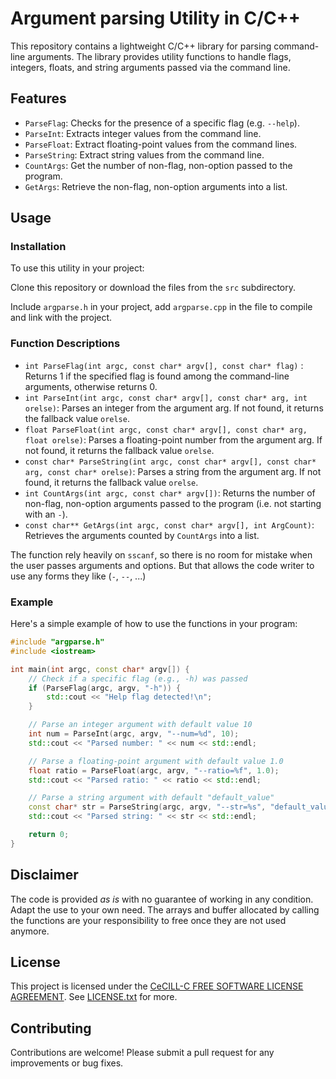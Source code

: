 # Argument parsing Utility in C/C++

This repository contains a lightweight C/C++ library for parsing command-line arguments.
The library provides utility functions to handle flags, integers, floats, and string arguments passed via the command line.

## Features

- `ParseFlag`: Checks for the presence of a specific flag (e.g. `--help`).
- `ParseInt`: Extracts integer values from the command line.
- `ParseFloat`: Extract floating-point values from the command lines.
- `ParseString`: Extract string values from the command line.
- `CountArgs`: Get the number of non-flag, non-option passed to the program.
- `GetArgs`: Retrieve the non-flag, non-option arguments into a list.

## Usage

### Installation

To use this utility in your project:

Clone this repository or download the files from the `src` subdirectory.

Include `argparse.h` in your project, add `argparse.cpp` in the file to compile and link with the project.

### Function Descriptions

- `int ParseFlag(int argc, const char* argv[], const char* flag)` : Returns 1 if the specified flag is found among the command-line arguments, otherwise returns 0.
- `int ParseInt(int argc, const char* argv[], const char* arg, int orelse)`: Parses an integer from the argument arg. If not found, it returns the fallback value `orelse`.
- `float ParseFloat(int argc, const char* argv[], const char* arg, float orelse)`: Parses a floating-point number from the argument arg. If not found, it returns the fallback value `orelse`.
- `const char* ParseString(int argc, const char* argv[], const char* arg, const char* orelse)`: Parses a string from the argument arg. If not found, it returns the fallback value `orelse`.
- `int CountArgs(int argc, const char* argv[])`: Returns the number of non-flag, non-option arguments passed to the program (i.e. not starting with an `-`).
- `const char** GetArgs(int argc, const char* argv[], int ArgCount)`: Retrieves the arguments counted by `CountArgs` into a list.

The function rely heavily on `sscanf`, so there is no room for mistake when the user passes arguments and options.
But that allows the code writer to use any forms they like (`-`, `--`, ...)

### Example

Here's a simple example of how to use the functions in your program:

```cpp
#include "argparse.h"
#include <iostream>

int main(int argc, const char* argv[]) {
    // Check if a specific flag (e.g., -h) was passed
    if (ParseFlag(argc, argv, "-h")) {
        std::cout << "Help flag detected!\n";
    }

    // Parse an integer argument with default value 10
    int num = ParseInt(argc, argv, "--num=%d", 10);
    std::cout << "Parsed number: " << num << std::endl;

    // Parse a floating-point argument with default value 1.0
    float ratio = ParseFloat(argc, argv, "--ratio=%f", 1.0);
    std::cout << "Parsed ratio: " << ratio << std::endl;

    // Parse a string argument with default "default_value"
    const char* str = ParseString(argc, argv, "--str=%s", "default_value");
    std::cout << "Parsed string: " << str << std::endl;

    return 0;
}
```

## Disclaimer

The code is provided *as is* with no guarantee of working in any condition.
Adapt the use to your own need.
The arrays and buffer allocated by calling the functions are your responsibility to free once they are not used anymore.

## License

This project is licensed under the [CeCILL-C FREE SOFTWARE LICENSE AGREEMENT](https://cecill.info/licences/Licence_CeCILL-C_V1-en.html). See [LICENSE.txt](LICENSE.txt) for more.

## Contributing

Contributions are welcome! Please submit a pull request for any improvements or bug fixes.
